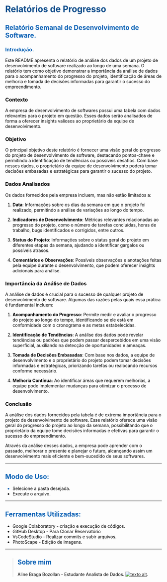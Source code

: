 # <font color= #084B8A> Relatórios de Progresso

## <font color= #045FB4> Relatório Semanal de Desenvolvimento de Software.

 ### Introdução.

<font color= #000000> Este README apresenta o relatório de análise dos dados de um projeto de desenvolvimento de software realizado ao longo de uma semana. O relatório tem como objetivo demonstrar a importância da análise de dados para o acompanhamento do progresso do projeto, identificação de áreas de melhoria e tomada de decisões informadas para garantir o sucesso do empreendimento.

### Contexto
A empresa de desenvolvimento de softwares possui uma tabela com dados relevantes para o projeto em questão. Esses dados serão analisados de forma a oferecer insights valiosos ao proprietário da equipe de desenvolvimento.

### Objetivo
O principal objetivo deste relatório é fornecer uma visão geral do progresso do projeto de desenvolvimento de software, destacando pontos-chave e permitindo a identificação de tendências ou possíveis desafios. Com base nesses dados, o proprietário da equipe de desenvolvimento poderá tomar decisões embasadas e estratégicas para garantir o sucesso do projeto.

### Dados Analisados
Os dados fornecidos pela empresa incluem, mas não estão limitados a:

1. **Data**: Informações sobre os dias da semana em que o projeto foi realizado, permitindo a análise de variações ao longo do tempo.

2. **Indicadores de Desenvolvimento**: Métricas relevantes relacionadas ao progresso do projeto, como o número de tarefas concluídas, horas de trabalho, bugs identificados e corrigidos, entre outros.

3. **Status do Projeto**: Informações sobre o status geral do projeto em diferentes etapas da semana, ajudando a identificar gargalos ou possíveis atrasos.

4. **Comentários e Observações**: Possíveis observações e anotações feitas pela equipe durante o desenvolvimento, que podem oferecer insights adicionais para análise.

### Importância da Análise de Dados
A análise de dados é crucial para o sucesso de qualquer projeto de desenvolvimento de software. Algumas das razões pelas quais essa prática é fundamental incluem:

1. **Acompanhamento do Progresso**: Permite medir e avaliar o progresso do projeto ao longo do tempo, identificando se ele está em conformidade com o cronograma e as metas estabelecidas.

2. **Identificação de Tendências**: A análise dos dados pode revelar tendências ou padrões que podem passar despercebidos em uma visão superficial, auxiliando na detecção de oportunidades e ameaças.

3. **Tomada de Decisões Embasadas**: Com base nos dados, a equipe de desenvolvimento e o proprietário do projeto podem tomar decisões informadas e estratégicas, priorizando tarefas ou realocando recursos conforme necessário.

4. **Melhoria Contínua**: Ao identificar áreas que requerem melhorias, a equipe pode implementar mudanças para otimizar o processo de desenvolvimento.

### Conclusão
A análise dos dados fornecidos pela tabela é de extrema importância para o projeto de desenvolvimento de software. Esse relatório oferece uma visão geral do progresso do projeto ao longo da semana, possibilitando que o proprietário da equipe tome decisões informadas e efetivas para garantir o sucesso do empreendimento.

Através da análise desses dados, a empresa pode aprender com o passado, melhorar o presente e planejar o futuro, alcançando assim um desenvolvimento mais eficiente e bem-sucedido de seus softwares.

--- 

## <font color= #045FB4> Modo de Uso:

* <font color= #000000> Selecione a pasta desejada.
* <font color= #000000> Execute o arquivo.
--- 
## <font color= #045FB4> Ferramentas Utilizadas:

<font color= #000000> 

- Google Colaboratory - criação e execução de códigos.
- GitHub Desktop - Para Clonar Reservatório
- VsCodeStudio - Realizar commits e subir arquivos.
- PhotoScape - Edição de imagens.

--- 
> ## <font color= #045FB4>Sobre mim
> <font color= #000000> Aline Braga Bozollan - Estudante Analista de Dados.
 	[![texto alt]( https://cdn.qr-code-generator.com/account27731420/qrcodes/68708496.png?Expires=1690381986&Signature=JRPa-5HZEMmElq6uwpgepspmD029IVLTVdu7sY-~A-W9mnFVlNgp8ilcA0aKTUoMyABtyRNwsD8dTXCN79TH0NKdL6UZRN1vnXHHswVqNef5Ju49Mi1raq6BYCTVxQV9SbuQ7LeS3qpmc6UwSyf6LBKwgFTu58g0amep6CpnFKO-sslBegPtYiAJOQfAin~8bUDVwTInlJRbwoi2Fg-C4skIKUjjll3PdpPWPkP8E3ZkamEFMwqTFublEEW93~n73sjF5ojWawsH7pBJx96yAicJL4FvnStgDTkNCT-5dLtGib7my9c~ao-FNOlfoYZAg2Tvwc7pdVO5RKDUJYrdXg__&Key-Pair-Id=KKMPOJU8AYATR)](https://www.linkedin.com/in/alinebozollan/).
   
   


